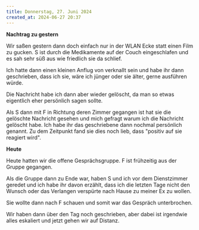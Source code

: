 ```yaml
---
title: Donnerstag, 27. Juni 2024
created_at: 2024-06-27 20:37
---
```


**Nachtrag zu gestern**

Wir saßen gestern dann doch einfach nur in der WLAN Ecke statt einen Film zu gucken.
S ist durch die Medikamente auf der Couch eingeschlafen und es sah sehr süß aus wie friedlich sie da schlief.

Ich hatte dann einen kleinen Anflug von verknallt sein und habe ihr dann geschrieben,
dass ich sie, wäre ich jünger oder sie älter, gerne ausführen würde.

Die Nachricht habe ich dann aber wieder gelöscht, da man so etwas eigentlich eher persönlich sagen sollte.

Als S dann mit F in Richtung deren Zimmer gegangen ist hat sie die gelöschte Nachricht
gesehen und mich gefragt warum ich die Nachricht gelöscht habe. Ich habe ihr das geschriebene dann nochmal persönlich genannt. Zu dem Zeitpunkt fand sie dies noch lieb, dass "positiv auf sie reagiert wird".

**Heute**

Heute hatten wir die offene Gesprächsgruppe. F ist frühzeitig aus der Gruppe gegangen.

Als die Gruppe dann zu Ende war, haben S und ich vor dem Dienstzimmer geredet und
ich habe ihr davon erzählt, dass ich die letzten Tage nicht den Wunsch oder das Verlangen verspürte nach Hause zu meiner Ex zu wollen.

Sie wollte dann nach F schauen und somit war das Gespräch unterbrochen.

Wir haben dann über den Tag noch geschrieben, aber dabei ist irgendwie alles eskaliert und jetzt gehen wir auf Distanz.